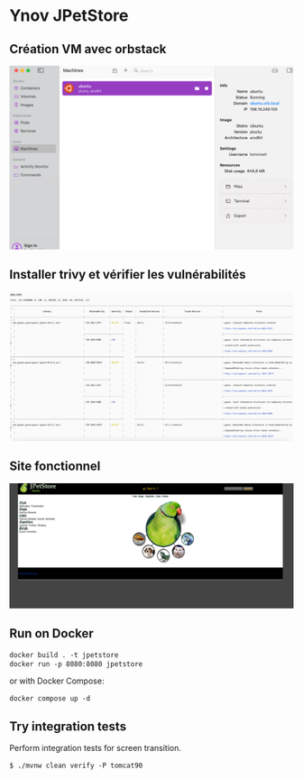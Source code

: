 Ynov JPetStore
=================

## Création VM avec orbstack
![SCR-20250611-jwqd.png](images/SCR-20250611-jwqd.png)

## Installer trivy et vérifier les vulnérabilités

![SCR-20250611-kags.png](images/SCR-20250611-kags.png)

## Site fonctionnel 

![SCR-20250611-kgzk.png](images/SCR-20250611-kgzk.png)

## Run on Docker
```
docker build . -t jpetstore
docker run -p 8080:8080 jpetstore
```
or with Docker Compose:
```
docker compose up -d
```

## Try integration tests

Perform integration tests for screen transition.

```
$ ./mvnw clean verify -P tomcat90
```
